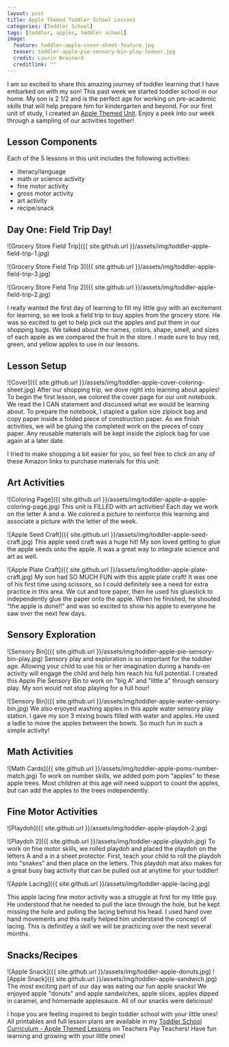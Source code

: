 ```yaml
---
layout: post
title: Apple Themed Toddler School Lessons
categories: [Toddler School]
tags: [toddler, apples, toddler school]
image:
  feature: toddler-apple-cover-sheet-feature.jpg
  teaser: toddler-apple-pie-sensory-bin-play-teaser.jpg
  credit: Laurin Brainard
  creditlink: ""
---
```

I am so excited to share this amazing journey of toddler learning that I have embarked on with my son! This past week we started toddler school in our home. My son is 2 1/2 and is the perfect age for working on pre-academic skills that will help prepare him for kindergarten and beyond. For our first unit of study, I created an [Apple Themed Unit](http://bit.ly/toddlerapple). Enjoy a peek into our week through a sampling of our activities together!

## Lesson Components
Each of the 5 lessons in this unit includes the following activities:
- literacy/language
- math or science activity
- fine motor activity
- gross motor activity
- art activity
- recipe/snack

## Day One: Field Trip Day!
![Grocery Store Field Trip]({{ site.github.url }}/assets/img/toddler-apple-field-trip-1.jpg)

![Grocery Store Field Trip 3]({{ site.github.url }}/assets/img/toddler-apple-field-trip-3.jpg)

![Grocery Store Field Trip 2]({{ site.github.url }}/assets/img/toddler-apple-field-trip-2.jpg)

I really wanted the first day of learning to fill my little guy with an excitement for learning, so we took a field trip to buy apples from the grocery store. He was so excited to get to help pick out the apples and put them in our shopping bags. We talked about the names, colors, shape, smell, and sizes of each apple as we compared the fruit in the store. I made sure to buy red, green, and yellow apples to use in our lessons.

## Lesson Setup
![Cover]({{ site.github.url }}/assets/img/toddler-apple-cover-coloring-sheet.jpg)
After our shopping trip, we dove right into learning about apples! To begin the first lesson, we colored the cover page for our unit notebook. We read the I CAN statement and discussed what we would be learning about. To prepare the notebook, I stapled a gallon size ziplock bag and copy paper inside a folded piece of construction paper. As we finish activities, we will be gluing the completed work on the pieces of copy paper. Any reusable materials will be kept inside the ziplock bag for use again at a later date. 

I tried to make shopping a bit easier for you, so feel free to click on any of these Amazon links to purchase materials for this unit:
<script type="text/javascript">
amzn_assoc_placement = "adunit0";
amzn_assoc_search_bar = "false";
amzn_assoc_tracking_id = "theprimarybra-20";
amzn_assoc_ad_mode = "manual";
amzn_assoc_ad_type = "smart";
amzn_assoc_marketplace = "amazon";
amzn_assoc_region = "US";
amzn_assoc_title = "Toddler School Materials";
amzn_assoc_linkid = "45683eaf7469cda7d5bcb3357db77d41";
amzn_assoc_asins = "B000QC8J46,B06XJSJCTM,B00BUI5QWS,B0096XWNNY,B00JM5GW10,B0164DFK6A,B001E69WBW,B00NJGAJNU";
</script>
<script src="//z-na.amazon-adsystem.com/widgets/onejs?MarketPlace=US"></script>

## Art Activities
![Coloring Page]({{ site.github.url }}/assets/img/toddler-apple-a-apple-coloring-page.jpg)
This unit is FILLED with art activities! Each day we work on the letter A and a. We colored a picture to reinforce this learning and associate a picture with the letter of the week. 

![Apple Seed Craft]({{ site.github.url }}/assets/img/toddler-apple-seed-craft.jpg)
This apple seed craft was a huge hit! My son loved getting to glue the apple seeds onto the apple. It was a great way to integrate science and art as well. 

![Apple Plate Craft]({{ site.github.url }}/assets/img/toddler-apple-plate-craft.jpg)
My son had SO MUCH FUN with this apple plate craft! It was one of his first time using scissors, so I could definitely see a need for extra practice in this area. We cut and tore paper, then he used his gluestick to independently glue the paper onto the apple. When he finished, he shouted "the apple is done!!" and was so excited to show his apple to everyone he saw over the next few days. 

## Sensory Exploration
![Sensory Bin]({{ site.github.url }}/assets/img/toddler-apple-pie-sensory-bin-play.jpg)
Sensory play and exploration is so important for the toddler age. Allowing your child to use his or her imagination during a hands-on activity will engage the child and help him reach his full potential. I created this Apple Pie Sensory Bin to work on "big A" and "little a" through sensory play. My son would not stop playing for a full hour! 

<script type="text/javascript">
amzn_assoc_placement = "adunit0";
amzn_assoc_search_bar = "false";
amzn_assoc_tracking_id = "theprimarybra-20";
amzn_assoc_ad_mode = "manual";
amzn_assoc_ad_type = "smart";
amzn_assoc_marketplace = "amazon";
amzn_assoc_region = "US";
amzn_assoc_title = "Sensory Bin Materials";
amzn_assoc_linkid = "45683eaf7469cda7d5bcb3357db77d41";
amzn_assoc_asins = "B000RPUCQK,B009Q8SF90,B00L9WK26A,B00006IDQW";
</script>
<script src="//z-na.amazon-adsystem.com/widgets/onejs?MarketPlace=US"></script>

![Sensory Bin]({{ site.github.url }}/assets/img/toddler-apple-water-sensory-bin.jpg)
We also enjoyed washing apples in this apple water sensory play station. I gave my son 3 mixing bowls filled with water and apples. He used a ladle to move the apples between the bowls. So much fun in such a simple activity!

## Math Activities
![Math Cards]({{ site.github.url }}/assets/img/toddler-apple-poms-number-match.jpg)
To work on number skills, we added pom pom "apples" to these apple trees. Most children at this age will need support to count the apples, but can add the apples to the trees independently. 

## Fine Motor Activities
![Playdoh]({{ site.github.url }}/assets/img/toddler-apple-playdoh-2.jpg)

![Playdoh 2]({{ site.github.url }}/assets/img/toddler-apple-playdoh.jpg)
To work on fine motor skills, we rolled playdoh and placed the playdoh on the letters A and a in a sheet protector. First, teach your child to roll the playdoh into "snakes" and then place on the letters. This playdoh mat also makes for a great busy bag activity that can be pulled out at anytime for your toddler!

![Apple Lacing]({{ site.github.url }}/assets/img/toddler-apple-lacing.jpg)

This apple lacing fine motor activity was a struggle at first for my little guy. He understood that he needed to pull the lace through the hole, but he kept missing the hole and pulling the lacing behind his head. I used hand over hand movements and this really helped him understand the concept of lacing. This is definitley a skill we will be practicing over the next several months. 

## Snacks/Recipes
![Apple Snack]({{ site.github.url }}/assets/img/toddler-apple-donuts.jpg)
![Apple Snack]({{ site.github.url }}/assets/img/toddler-apple-sandwich.jpg)
The most exciting part of our day was eating our fun apple snacks! We enjoyed apple "donuts" and apple sandwiches, apple slices, apples dipped in caramel, and homemade applesauce. All of our snacks were delicious! 

I hope you are feeling inspired to begin toddler school with your little ones! All printables and full lesson plans are available in my [Toddler School Curriculum - Apple Themed Lessons](http://bit.ly/toddlerapple) on Teachers Pay Teachers! Have fun learning and growing with your little ones! 
